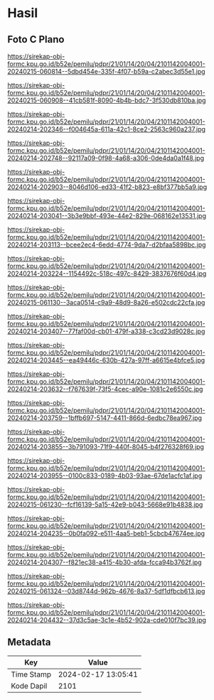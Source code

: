 # Hasil

## Foto C Plano

https://sirekap-obj-formc.kpu.go.id/b52e/pemilu/pdpr/21/01/14/20/04/2101142004001-20240215-060814--5dbd454e-335f-4f07-b59a-c2abec3d55e1.jpg

https://sirekap-obj-formc.kpu.go.id/b52e/pemilu/pdpr/21/01/14/20/04/2101142004001-20240215-060908--41cb581f-8090-4b4b-bdc7-3f530db810ba.jpg

https://sirekap-obj-formc.kpu.go.id/b52e/pemilu/pdpr/21/01/14/20/04/2101142004001-20240214-202346--f004645a-611a-42c1-8ce2-2563c960a237.jpg

https://sirekap-obj-formc.kpu.go.id/b52e/pemilu/pdpr/21/01/14/20/04/2101142004001-20240214-202748--92117a09-0f98-4a68-a306-0de4da0a1f48.jpg

https://sirekap-obj-formc.kpu.go.id/b52e/pemilu/pdpr/21/01/14/20/04/2101142004001-20240214-202903--8046d106-ed33-41f2-b823-e8bf377bb5a9.jpg

https://sirekap-obj-formc.kpu.go.id/b52e/pemilu/pdpr/21/01/14/20/04/2101142004001-20240214-203041--3b3e9bbf-493e-44e2-829e-068162e13531.jpg

https://sirekap-obj-formc.kpu.go.id/b52e/pemilu/pdpr/21/01/14/20/04/2101142004001-20240214-203113--bcee2ec4-6edd-4774-9da7-d2bfaa5898bc.jpg

https://sirekap-obj-formc.kpu.go.id/b52e/pemilu/pdpr/21/01/14/20/04/2101142004001-20240214-203224--1154492c-518c-497c-8429-3837676f60d4.jpg

https://sirekap-obj-formc.kpu.go.id/b52e/pemilu/pdpr/21/01/14/20/04/2101142004001-20240215-061130--3aca0514-c9a9-48d9-8a26-e502cdc22cfa.jpg

https://sirekap-obj-formc.kpu.go.id/b52e/pemilu/pdpr/21/01/14/20/04/2101142004001-20240214-203407--77faf00d-cb01-479f-a338-c3cd23d9028c.jpg

https://sirekap-obj-formc.kpu.go.id/b52e/pemilu/pdpr/21/01/14/20/04/2101142004001-20240214-203445--ea49446c-630b-427a-97ff-a6615e4bfce5.jpg

https://sirekap-obj-formc.kpu.go.id/b52e/pemilu/pdpr/21/01/14/20/04/2101142004001-20240214-203632--f767639f-73f5-4cec-a90e-1081c2e6550c.jpg

https://sirekap-obj-formc.kpu.go.id/b52e/pemilu/pdpr/21/01/14/20/04/2101142004001-20240214-203759--1bffb697-5147-4411-866d-6edbc78ea967.jpg

https://sirekap-obj-formc.kpu.go.id/b52e/pemilu/pdpr/21/01/14/20/04/2101142004001-20240214-203855--3b791093-71f9-440f-8045-b4f276328f69.jpg

https://sirekap-obj-formc.kpu.go.id/b52e/pemilu/pdpr/21/01/14/20/04/2101142004001-20240214-203955--0100c833-0189-4b03-93ae-67de1acfc1af.jpg

https://sirekap-obj-formc.kpu.go.id/b52e/pemilu/pdpr/21/01/14/20/04/2101142004001-20240215-061230--fcf16139-5a15-42e9-b043-5668e91b4838.jpg

https://sirekap-obj-formc.kpu.go.id/b52e/pemilu/pdpr/21/01/14/20/04/2101142004001-20240214-204235--0b0fa092-e511-4aa5-beb1-5cbcb47674ee.jpg

https://sirekap-obj-formc.kpu.go.id/b52e/pemilu/pdpr/21/01/14/20/04/2101142004001-20240214-204307--f821ec38-a415-4b30-afda-fcca94b3762f.jpg

https://sirekap-obj-formc.kpu.go.id/b52e/pemilu/pdpr/21/01/14/20/04/2101142004001-20240215-061324--03d8744d-962b-4676-8a37-5df1dfbcb613.jpg

https://sirekap-obj-formc.kpu.go.id/b52e/pemilu/pdpr/21/01/14/20/04/2101142004001-20240214-204432--37d3c5ae-3c1e-4b52-902a-cde010f7bc39.jpg


## Metadata

| Key        | Value               |
| ---------- | ------------------- |
| Time Stamp | 2024-02-17 13:05:41 |
| Kode Dapil | 2101                |



